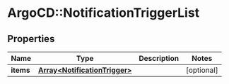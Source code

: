 # ArgoCD::NotificationTriggerList

## Properties
Name | Type | Description | Notes
------------ | ------------- | ------------- | -------------
**items** | [**Array&lt;NotificationTrigger&gt;**](NotificationTrigger.md) |  | [optional] 


